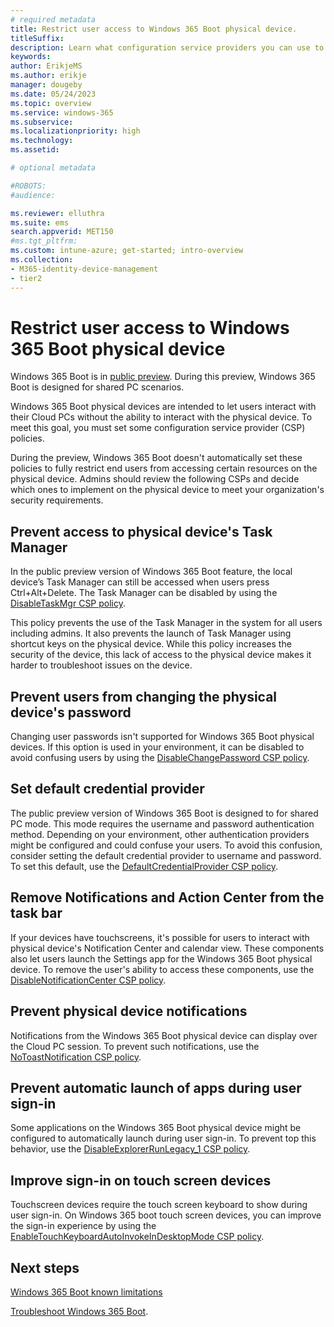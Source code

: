 ```yaml
---
# required metadata
title: Restrict user access to Windows 365 Boot physical device.
titleSuffix:
description: Learn what configuration service providers you can use to restrict user access to Windows 365 Boot physical devices.
keywords:
author: ErikjeMS  
ms.author: erikje
manager: dougeby
ms.date: 05/24/2023
ms.topic: overview
ms.service: windows-365
ms.subservice:
ms.localizationpriority: high
ms.technology:
ms.assetid: 

# optional metadata

#ROBOTS:
#audience:

ms.reviewer: elluthra
ms.suite: ems
search.appverid: MET150
#ms.tgt_pltfrm:
ms.custom: intune-azure; get-started; intro-overview
ms.collection:
- M365-identity-device-management
- tier2
---
```


# Restrict user access to Windows 365 Boot physical device

Windows 365 Boot is in [public preview](../public-preview.md). During this preview, Windows 365 Boot is designed for shared PC scenarios.

Windows 365 Boot physical devices are intended to let users interact with their Cloud PCs without the ability to interact with the physical device. To meet this goal, you must set some configuration service provider (CSP) policies.

During the preview, Windows 365 Boot doesn't automatically set these policies to fully restrict end users from accessing certain resources on the physical device. Admins should review the following CSPs and decide which ones to implement on the physical device to meet your organization's security requirements.

## Prevent access to physical device's Task Manager

In the public preview version of Windows 365 Boot feature, the local device’s Task Manager can still be accessed when users press Ctrl+Alt+Delete. The Task Manager can be disabled by using the [DisableTaskMgr CSP policy](/windows/client-management/mdm/policy-csp-admx-ctrlaltdel#disabletaskmgr).

This policy prevents the use of the Task Manager in the system for all users including admins. It also prevents the launch of Task Manager using shortcut keys on the physical device. While this policy increases the security of the device, this lack of access to the physical device makes it harder to troubleshoot issues on the device.

## Prevent users from changing the physical device's password

Changing user passwords isn't supported for Windows 365 Boot physical devices. If this option is used in your environment, it can be disabled to avoid confusing users by using the [DisableChangePassword CSP policy](/windows/client-management/mdm/policy-csp-admx-ctrlaltdel#disablechangepassword).

## Set default credential provider

The public preview version of Windows 365 Boot is designed to for shared PC mode. This mode requires the username and password authentication method. Depending on your environment, other authentication providers might be configured and could confuse your users. To avoid this confusion, consider setting the default credential provider to username and password. To set this default, use the [DefaultCredentialProvider CSP policy](/windows/client-management/mdm/policy-csp-admx-credentialproviders#defaultcredentialprovider).  

## Remove Notifications and Action Center from the task bar

If your devices have touchscreens, it's possible for users to interact with physical device's Notification Center and calendar view. These components also let users launch the Settings app for the Windows 365 Boot physical device. To remove the user's ability to access these components, use the [DisableNotificationCenter CSP policy](/windows/client-management/mdm/policy-csp-admx-taskbar#disablenotificationcenter).

## Prevent physical device notifications

Notifications from the Windows 365 Boot physical device can display over the Cloud PC session. To prevent such notifications, use the [NoToastNotification CSP policy](/windows/client-management/mdm/policy-csp-admx-wpn#notoastnotification).

## Prevent automatic launch of apps during user sign-in

Some applications on the Windows 365 Boot physical device might be configured to automatically launch during user sign-in. To prevent top this behavior, use the [DisableExplorerRunLegacy_1 CSP policy](/windows/client-management/mdm/policy-csp-admx-logon?WT.mc_id=Portal-fx#disableexplorerrunlegacy_1).  

## Improve sign-in on touch screen devices

Touchscreen devices require the touch screen keyboard to show during user sign-in. On Windows 365 boot touch screen devices, you can improve the sign-in experience by using the [EnableTouchKeyboardAutoInvokeInDesktopMode CSP policy](/windows/client-management/mdm/policy-csp-textinput#enabletouchkeyboardautoinvokeindesktopmode).

<!-- ########################## -->
## Next steps

[Windows 365 Boot known limitations](windows-365-boot-known-limitations.md)

[Troubleshoot Windows 365 Boot](troubleshoot-windows-365-boot.md).
